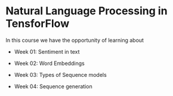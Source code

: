 # Natural Language Processing in TensforFlow

In this course we have the opportunity of learning about 

- Week 01: Sentiment in text

- Week 02: Word Embeddings 

- Week 03: Types of Sequence models

- Week 04: Sequence generation
